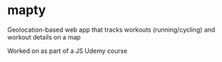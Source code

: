 # mapty
Geolocation-based web app that tracks workouts (running/cycling) and workout details on a map

Worked on as part of a JS Udemy course
